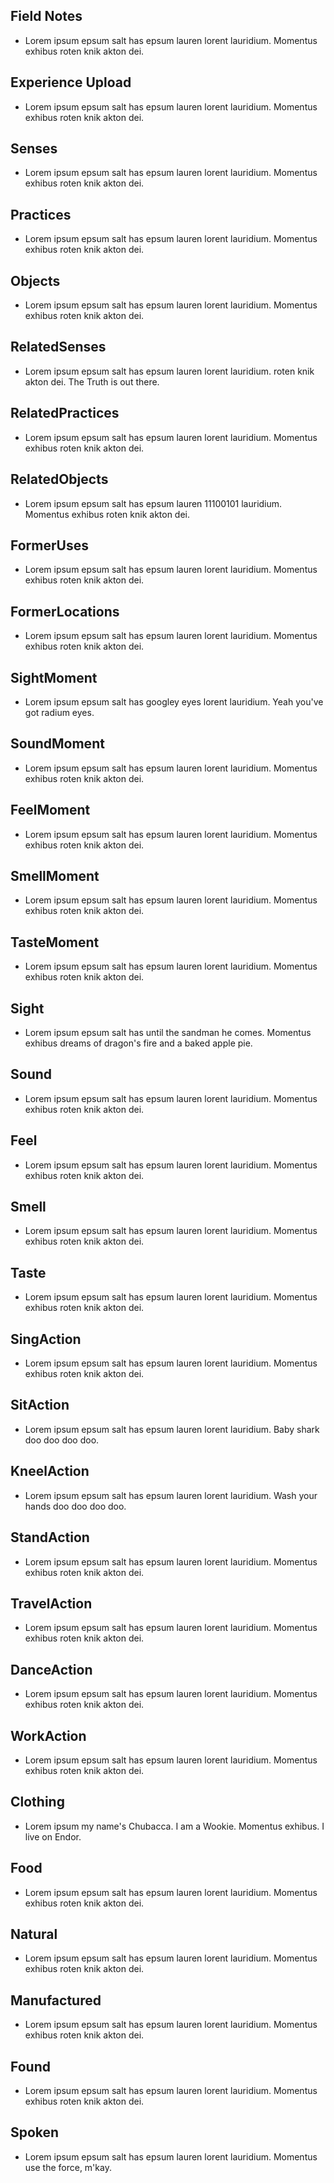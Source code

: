 
## Field Notes
- Lorem ipsum epsum salt has epsum lauren lorent lauridium.  Momentus exhibus roten knik akton dei. 

## Experience Upload
- Lorem ipsum epsum salt has epsum lauren lorent lauridium.  Momentus exhibus roten knik akton dei. 

## Senses
- Lorem ipsum epsum salt has epsum lauren lorent lauridium.  Momentus exhibus roten knik akton dei. 

## Practices
- Lorem ipsum epsum salt has epsum lauren lorent lauridium.  Momentus exhibus roten knik akton dei. 

## Objects
- Lorem ipsum epsum salt has epsum lauren lorent lauridium.  Momentus exhibus roten knik akton dei. 

## RelatedSenses
- Lorem ipsum epsum salt has epsum lauren lorent lauridium.  roten knik akton dei. The Truth is out there.

## RelatedPractices
- Lorem ipsum epsum salt has epsum lauren lorent lauridium.  Momentus exhibus roten knik akton dei. 

## RelatedObjects
- Lorem ipsum epsum salt has epsum lauren 11100101 lauridium.  Momentus exhibus roten knik akton dei. 

## FormerUses
- Lorem ipsum epsum salt has epsum lauren lorent lauridium.  Momentus exhibus roten knik akton dei. 

## FormerLocations
- Lorem ipsum epsum salt has epsum lauren lorent lauridium.  Momentus exhibus roten knik akton dei. 

## SightMoment
- Lorem ipsum epsum salt has googley eyes lorent lauridium.  Yeah you've got radium eyes.

## SoundMoment
- Lorem ipsum epsum salt has epsum lauren lorent lauridium.  Momentus exhibus roten knik akton dei. 

## FeelMoment
- Lorem ipsum epsum salt has epsum lauren lorent lauridium.  Momentus exhibus roten knik akton dei. 

## SmellMoment
- Lorem ipsum epsum salt has epsum lauren lorent lauridium.  Momentus exhibus roten knik akton dei. 

## TasteMoment
- Lorem ipsum epsum salt has epsum lauren lorent lauridium.  Momentus exhibus roten knik akton dei. 

## Sight
- Lorem ipsum epsum salt has until the sandman he comes.  Momentus exhibus dreams of dragon's fire and a baked apple pie. 

## Sound
- Lorem ipsum epsum salt has epsum lauren lorent lauridium.  Momentus exhibus roten knik akton dei. 

## Feel
- Lorem ipsum epsum salt has epsum lauren lorent lauridium.  Momentus exhibus roten knik akton dei. 

## Smell
- Lorem ipsum epsum salt has epsum lauren lorent lauridium.  Momentus exhibus roten knik akton dei. 

## Taste
- Lorem ipsum epsum salt has epsum lauren lorent lauridium.  Momentus exhibus roten knik akton dei. 

## SingAction
- Lorem ipsum epsum salt has epsum lauren lorent lauridium.  Momentus exhibus roten knik akton dei. 

## SitAction
- Lorem ipsum epsum salt has epsum lauren lorent lauridium.  Baby shark doo doo doo doo. 

## KneelAction
- Lorem ipsum epsum salt has epsum lauren lorent lauridium.  Wash your hands doo doo doo doo. 

## StandAction
- Lorem ipsum epsum salt has epsum lauren lorent lauridium.  Momentus exhibus roten knik akton dei. 

## TravelAction
- Lorem ipsum epsum salt has epsum lauren lorent lauridium.  Momentus exhibus roten knik akton dei. 

## DanceAction
- Lorem ipsum epsum salt has epsum lauren lorent lauridium.  Momentus exhibus roten knik akton dei. 

## WorkAction
- Lorem ipsum epsum salt has epsum lauren lorent lauridium.  Momentus exhibus roten knik akton dei. 

## Clothing
- Lorem ipsum my name's Chubacca.  I am a Wookie.  Momentus exhibus. I live on Endor.

## Food
- Lorem ipsum epsum salt has epsum lauren lorent lauridium.  Momentus exhibus roten knik akton dei. 

## Natural
- Lorem ipsum epsum salt has epsum lauren lorent lauridium.  Momentus exhibus roten knik akton dei. 

## Manufactured
- Lorem ipsum epsum salt has epsum lauren lorent lauridium.  Momentus exhibus roten knik akton dei. 

## Found
- Lorem ipsum epsum salt has epsum lauren lorent lauridium.  Momentus exhibus roten knik akton dei. 

## Spoken
- Lorem ipsum epsum salt has epsum lauren lorent lauridium.  Momentus use the force, m'kay. 
